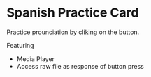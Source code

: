 # Spanish Practice Card #
Practice prounciation by cliking on the button. 

Featuring
 - Media Player
 - Access raw file as response of button press
